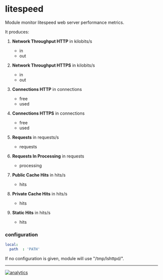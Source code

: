 # litespeed

Module monitor litespeed web server performance metrics.

It produces:

1.  **Network Throughput HTTP** in kilobits/s
    -   in
    -   out

2.  **Network Throughput HTTPS** in kilobits/s
    -   in
    -   out

3.  **Connections HTTP** in connections
    -   free
    -   used

4.  **Connections HTTPS** in connections
    -   free
    -   used

5.  **Requests** in requests/s
    -   requests

6.  **Requests In Processing** in requests
    -   processing

7.  **Public Cache Hits** in hits/s
    -   hits

8.  **Private Cache Hits** in hits/s
    -   hits

9.  **Static Hits** in hits/s
    -   hits

### configuration

```yaml
local:
  path  : 'PATH'
```

If no configuration is given, module will use "/tmp/lshttpd/".

- - -

[![analytics](https://www.google-analytics.com/collect?v=1&aip=1&t=pageview&_s=1&ds=github&dr=https%3A%2F%2Fgithub.com%2Fnetdata%2Fnetdata&dl=https%3A%2F%2Fmy-netdata.io%2Fgithub%2Fcollectors%2Fpython.d.plugin%2Flitespeed%2FREADME&_u=MAC~&cid=5792dfd7-8dc4-476b-af31-da2fdb9f93d2&tid=UA-64295674-3)]()

